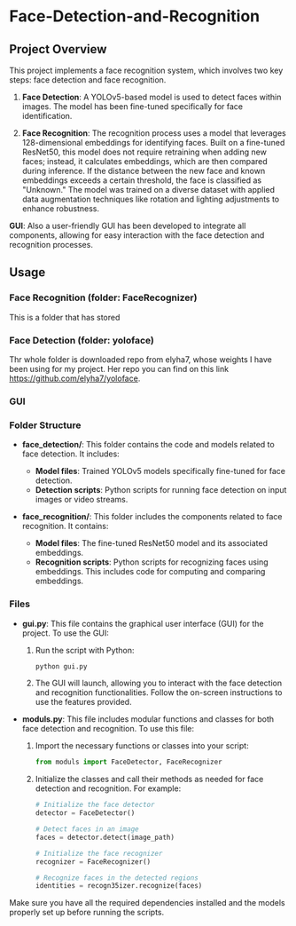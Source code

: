 # Face-Detection-and-Recognition

## Project Overview

This project implements a face recognition system, which involves two key steps: face detection and face recognition.

1. **Face Detection**: A YOLOv5-based model is used to detect faces within images. The model has been fine-tuned specifically for face identification.

2. **Face Recognition**: The recognition process uses a model that leverages 128-dimensional embeddings for identifying faces. Built on a fine-tuned ResNet50, this model does not require retraining when adding new faces; instead, it calculates embeddings, which are then compared during inference. If the distance between the new face and known embeddings exceeds a certain threshold, the face is classified as "Unknown." The model was trained on a diverse dataset with applied data augmentation techniques like rotation and lighting adjustments to enhance robustness.


**GUI**: Also a user-friendly GUI has been developed to integrate all components, allowing for easy interaction with the face detection and recognition processes.


## Usage

### Face Recognition (folder: FaceRecognizer)
This is a folder that has stored 

### Face Detection (folder: yoloface)
Thr whole folder is downloaded repo from elyha7, whose weights I have been using for my project. Her repo you can find on this link https://github.com/elyha7/yoloface.

### GUI




### Folder Structure

- **face_detection/**: This folder contains the code and models related to face detection. It includes:
  - **Model files**: Trained YOLOv5 models specifically fine-tuned for face detection.
  - **Detection scripts**: Python scripts for running face detection on input images or video streams.

- **face_recognition/**: This folder includes the components related to face recognition. It contains:
  - **Model files**: The fine-tuned ResNet50 model and its associated embeddings.
  - **Recognition scripts**: Python scripts for recognizing faces using embeddings. This includes code for computing and comparing embeddings.

### Files

- **gui.py**: This file contains the graphical user interface (GUI) for the project. To use the GUI:
  1. Run the script with Python:
     ```bash
     python gui.py
     ```
  2. The GUI will launch, allowing you to interact with the face detection and recognition functionalities. Follow the on-screen instructions to use the features provided.

- **moduls.py**: This file includes modular functions and classes for both face detection and recognition. To use this file:
  1. Import the necessary functions or classes into your script:
     ```python
     from moduls import FaceDetector, FaceRecognizer
     ```
  2. Initialize the classes and call their methods as needed for face detection and recognition. For example:
     ```python
     # Initialize the face detector
     detector = FaceDetector()
     
     # Detect faces in an image
     faces = detector.detect(image_path)
     
     # Initialize the face recognizer
     recognizer = FaceRecognizer()
     
     # Recognize faces in the detected regions
     identities = recogn35izer.recognize(faces)
     ```

Make sure you have all the required dependencies installed and the models properly set up before running the scripts.
